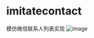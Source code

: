# imitatecontact
模仿微信联系人列表实现
![image](https://github.com/liwujun11111/imitatecontact/tree/master/function/imitatecontact.gif)
